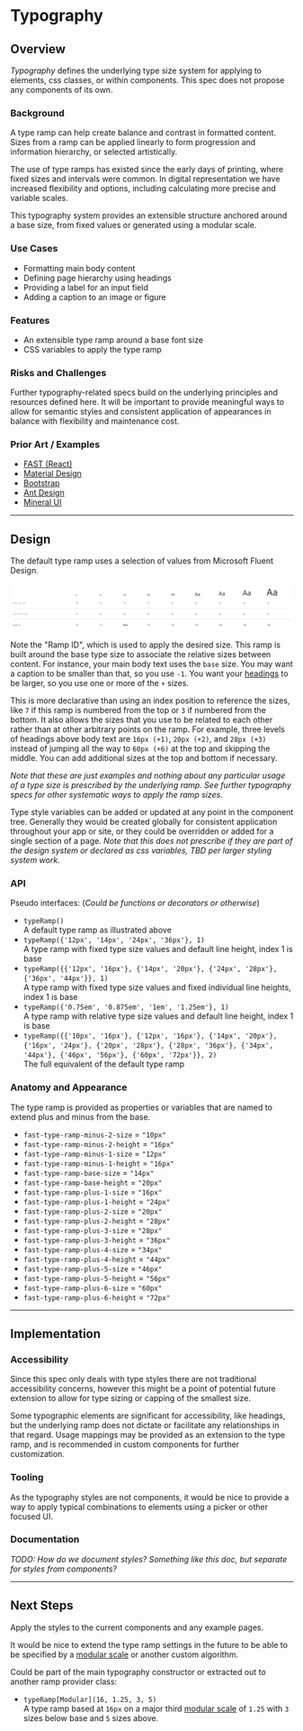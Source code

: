 # Typography

## Overview

*Typography* defines the underlying type size system for applying to elements, css classes, or within components. This spec does not propose any components of its own.

### Background

A type ramp can help create balance and contrast in formatted content. Sizes from a ramp can be applied linearly to form progression and information hierarchy, or selected artistically.

The use of type ramps has existed since the early days of printing, where fixed sizes and intervals were common. In digital representation we have increased flexibility and options, including calculating more precise and variable scales.

This typography system provides an extensible structure anchored around a base size, from fixed values or generated using a modular scale.

### Use Cases

- Formatting main body content
- Defining page hierarchy using headings
- Providing a label for an input field
- Adding a caption to an image or figure

### Features

- An extensible type ramp around a base font size
- CSS variables to apply the type ramp

### Risks and Challenges

Further typography-related specs build on the underlying principles and resources defined here. It will be important to provide meaningful ways to allow for semantic styles and consistent application of appearances in balance with flexibility and maintenance cost.

### Prior Art / Examples

- [FAST (React)](https://explore.fast.design/components/typography)
- [Material Design](https://material.io/design/typography/the-type-system.html)
- [Bootstrap](https://getbootstrap.com/docs/4.4/content/typography)
- [Ant Design](https://ant.design/components/typography)
- [Mineral UI](https://mineral-ui.netlify.com/typography)

---

## Design

The default type ramp uses a selection of values from Microsoft Fluent Design.

![](./images/type-ramp.png)

Note the "Ramp ID", which is used to apply the desired size. This ramp is built around the base type size to associate the relative sizes between content. For instance, your main body text uses the `base` size. You may want a caption to be smaller than that, so you use `-1`. You want your [headings](./headings.md) to be larger, so you use one or more of the `+` sizes.

This is more declarative than using an index position to reference the sizes, like `7` if this ramp is numbered from the top or `3` if numbered from the bottom. It also allows the sizes that you use to be related to each other rather than at other arbitrary points on the ramp. For example, three levels of headings above body text are `16px (+1)`, `20px (+2)`, and `28px (+3)` instead of jumping all the way to `60px (+6)` at the top and skipping the middle. You can add additional sizes at the top and bottom if necessary.

*Note that these are just examples and nothing about any particular usage of a type size is prescribed by the underlying ramp. See further typography specs for other systematic ways to apply the ramp sizes.*

Type style variables can be added or updated at any point in the component tree. Generally they would be created globally for consistent application throughout your app or site, or they could be overridden or added for a single section of a page. *Note that this does not prescribe if they are part of the design system or declared as css variables, TBD per larger styling system work.*

### API

Pseudo interfaces: (*Could be functions or decorators or otherwise*)

- `typeRamp()`  
A default type ramp as illustrated above
- `typeRamp({'12px', '14px', '24px', '36px'}, 1)`  
A type ramp with fixed type size values and default line height, index 1 is base
- `typeRamp({{'12px', '16px'}, {'14px', '20px'}, {'24px', '28px'}, {'36px', '44px'}}, 1)`  
A type ramp with fixed type size values and fixed individual line heights, index 1 is base
- `typeRamp({'0.75em', '0.875em', '1em', '1.25em'}, 1)`  
A type ramp with relative type size values and default line height, index 1 is base
- `typeRamp({{'10px', '16px'}, {'12px', '16px'}, {'14px', '20px'}, {'16px', '24px'}, {'20px', '28px'}, {'28px', '36px'}, {'34px', '44px'}, {'46px', '56px'}, {'60px', '72px'}}, 2)`  
The full equivalent of the default type ramp

### Anatomy and Appearance

The type ramp is provided as properties or variables that are named to extend plus and minus from the base.

- `fast-type-ramp-minus-2-size` = `"10px"`
- `fast-type-ramp-minus-2-height` = `"16px"`
- `fast-type-ramp-minus-1-size` = `"12px"`
- `fast-type-ramp-minus-1-height` = `"16px"`
- `fast-type-ramp-base-size` = `"14px"`
- `fast-type-ramp-base-height` = `"20px"`
- `fast-type-ramp-plus-1-size` = `"16px"`
- `fast-type-ramp-plus-1-height` = `"24px"`
- `fast-type-ramp-plus-2-size` = `"20px"`
- `fast-type-ramp-plus-2-height` = `"28px"`
- `fast-type-ramp-plus-3-size` = `"28px"`
- `fast-type-ramp-plus-3-height` = `"36px"`
- `fast-type-ramp-plus-4-size` = `"34px"`
- `fast-type-ramp-plus-4-height` = `"44px"`
- `fast-type-ramp-plus-5-size` = `"46px"`
- `fast-type-ramp-plus-5-height` = `"56px"`
- `fast-type-ramp-plus-6-size` = `"60px"`
- `fast-type-ramp-plus-6-height` = `"72px"`

---

## Implementation

### Accessibility

Since this spec only deals with type styles there are not traditional accessibility concerns, however this might be a point of potential future extension to allow for type sizing or capping of the smallest size.

Some typographic elements are significant for accessibility, like headings, but the underlying ramp does not dictate or facilitate any relationships in that regard. Usage mappings may be provided as an extension to the type ramp, and is recommended in custom components for further customization. 

### Tooling

As the typography styles are not components, it would be nice to provide a way to apply typical combinations to elements using a picker or other focused UI.

### Documentation

*TODO: How do we document styles? Something like this doc, but separate for styles from components?*

---

## Next Steps

Apply the styles to the current components and any example pages.

It would be nice to extend the type ramp settings in the future to be able to be specified by a [modular scale](https://type-scale.com/) or another custom algorithm.

Could be part of the main typography constructor or extracted out to another ramp provider class:

- `typeRamp[Modular](16, 1.25, 3, 5)`  
A type ramp based at `16px` on a major third [modular scale](https://type-scale.com/) of `1.25` with `3` sizes below base and `5` sizes above.
